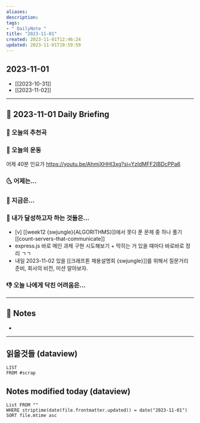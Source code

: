 ```yaml
---
aliases: 
description:
tags:
- " DailyNote "
title: "2023-11-01"
created: 2023-11-01T12:46:24
updated: 2023-11-01T19:59:59
---
```


## 2023-11-01

- [[2023-10-31]] 
- [[2023-11-02]]

---

## 📅 2023-11-01 Daily Briefing

### 🎵 오늘의 추천곡

### 🏃 오늘의 운동

어제 40분 인요가 <https://youtu.be/AhmjXHHI3xg?si=YzIdMFF2IBDcPPa6>

### 🌜 어제는...

### 🙌 지금은...

### 🚀 내가 달성하고자 하는 것들은...

- [v] [[week12 {swjungle}{ALGORITHMS}]]에서 못다 푼 문제 중 하나 풀기 [[count-servers-that-communicate]]
- express.js 바로 메인 과제 구현 시도해보기 + 막히는 거 있을 때마다 바로바로 정리 ㄱㄱ
- 내일 2023-11-02 있을 [[크래프톤 채용설명회 {swjungle}]]를 위해서 질문거리 준비, 회사의 비전, 미션 알아보자.

### 👎 오늘 나에게 닥친 어려움은...

---

## 📝 Notes

- 

---

## 읽을것들 (dataview)

```dataview
LIST
FROM #scrap 
```

## Notes modified today (dataview)

```dataview
List FROM "" 
WHERE striptime(date(file.frontmatter.updated)) = date("2023-11-01") 
SORT file.mtime asc
```
